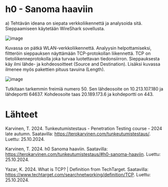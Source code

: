 # h0 - Sanoma haaviin

a) Tehtävän ideana on siepata verkkoliikennettä ja analysoida sitä. Sieppaamiseen käytetään WireShark sovellusta.


![image](https://github.com/user-attachments/assets/a77e7338-4643-4f79-9d19-dcbe141e7340)

Kuvassa on pätkä WLAN-verkkoliikennettä. Analyysin helpottamiseksi, filtteröin sieppauksen näyttämään TCP-protokollan liikennettä. TCP on tietoliikenneprotokolla joka turvaa luotettavan tiedonsiirron. 
Sieppauksesta käy ilmi lähde- ja kohdeosoitteet (Source and Destination). Lisäksi kuvassa ilmenee myös pakettien pituus tavuina (Length).

![image](https://github.com/user-attachments/assets/3090fda2-d196-49d4-ad9a-fc9986e8666c)

Tutkitaan tarkemmin freimiä numero 50. Sen lähdeosoite on 10.213.107.180 ja lähdeportti 64637.
Kohdeosoite taas 20.189.173.6 ja kohdeportti on 443.

# Lähteet

Karvinen, T. 2024. Tunkeutumistestaus - Penetration Testing course - 2024 late autumn. Saatavilla: https://terokarvinen.com/tunkeutumistestaus/. Luettu: 25.10.2024.

Karvinen, T. 2024. h0 Sanoma haaviin. Saatavilla: https://terokarvinen.com/tunkeutumistestaus/#h0-sanoma-haaviin. Luettu: 25.10.2024. 

Yazar, K. 2024. What is TCP? | Definition from TechTarget. Saatavilla: https://www.techtarget.com/searchnetworking/definition/TCP. Luettu: 25.10.2024.
